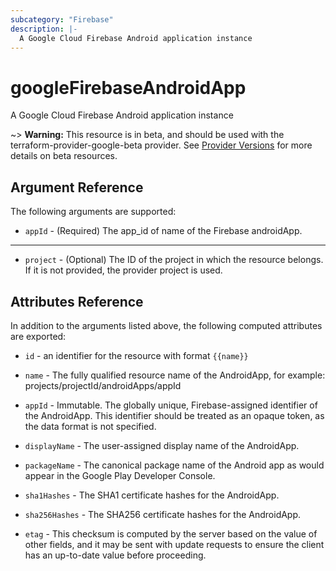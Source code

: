 ```yaml
---
subcategory: "Firebase"
description: |-
  A Google Cloud Firebase Android application instance
---
```


# googleFirebaseAndroidApp

A Google Cloud Firebase Android application instance

\~> **Warning:** This resource is in beta, and should be used with the terraform-provider-google-beta provider.
See [Provider Versions](https://terraform.io/docs/providers/google/guides/provider_versions.html) for more details on beta resources.

## Argument Reference

The following arguments are supported:

* `appId` -
  (Required)
  The app\_id of name of the Firebase androidApp.

***

* `project` - (Optional) The ID of the project in which the resource belongs.
  If it is not provided, the provider project is used.

## Attributes Reference

In addition to the arguments listed above, the following computed attributes are exported:

*   `id` - an identifier for the resource with format `{{name}}`

*   `name` -
    The fully qualified resource name of the AndroidApp, for example:
    projects/projectId/androidApps/appId

*   `appId` -
    Immutable. The globally unique, Firebase-assigned identifier of the AndroidApp.
    This identifier should be treated as an opaque token, as the data format is not specified.

*   `displayName` -
    The user-assigned display name of the AndroidApp.

*   `packageName` -
    The canonical package name of the Android app as would appear in the Google Play Developer Console.

*   `sha1Hashes` -
    The SHA1 certificate hashes for the AndroidApp.

*   `sha256Hashes` -
    The SHA256 certificate hashes for the AndroidApp.

*   `etag` -
    This checksum is computed by the server based on the value of other fields, and it may be sent
    with update requests to ensure the client has an up-to-date value before proceeding.
